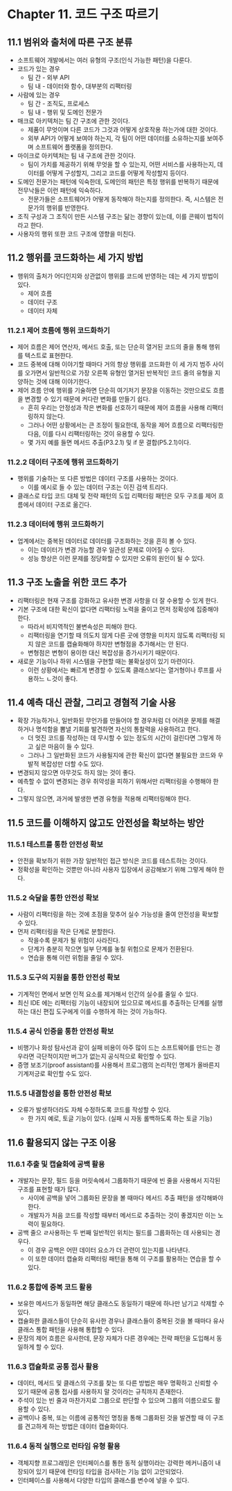 # Chapter 11. 코드 구조 따르기

## 11.1 범위와 출처에 따른 구조 분류
* 소프트웨어 개발에서는 여러 유형의 구조(인식 가능한 패턴)을 다룬다.
* 코드가 있는 경우
  * 팀 간 - 외부 API
  * 팀 내 - 데이터와 함수, 대부분의 리팩터링
* 사람에 있는 경우
  * 팀 간 - 조직도, 프로세스
  * 팀 내 - 행위 및 도메인 전문가
* 매크로 아키텍처는 팀 간 구조에 관한 것이다.
  * 제품이 무엇이며 다른 코드가 그것과 어떻게 상호작용 하는가에 대한 것이다.
  * 외부 API가 어떻게 보여야 하는지, 각 팀이 어떤 데이터를 소유하는지를 보여주며 소프트웨어 플랫폼을 정의한다.
* 마이크로 아키텍처는 팀 내 구조에 관한 것이다.
  * 팀이 가치를 제공하기 위해 무엇을 할 수 있는지, 어떤 서비스를 사용하는지, 데이터를 어떻게 구성할지, 그리고 코드를 어떻게 작성할지 등이다.
* 도메인 전문가는 패턴에 익숙한데, 도메인의 패턴은 특정 행위를 반복하기 때문에 전무낙들은 이런 패턴에 익숙하다.
  * 전문가들은 소프트웨어가 어떻게 동작해야 하는지를 정의한다. 즉, 시스템은 전문가의 행위를 반영한다.
* 조직 구성과 그 조직이 만든 시스템 구조는 닮는 경향이 있는데, 이를 콘웨이 법칙이라고 한다.
* 사용자의 행위 또한 코드 구조에 영향을 미친다.

## 11.2 행위를 코드화하는 세 가지 방법
* 행위의 출처가 어디인지와 상관없이 행위를 코드에 반영하는 데는 세 가지 방법이 있다.
  * 제어 흐름
  * 데이터 구조
  * 데이터 자체

### 11.2.1 제어 흐름에 행위 코드화하기
* 제어 흐름은 제어 연산자, 메서드 호출, 또는 단순히 열거된 코드의 줄을 통해 행위를 텍스트로 표현한다.
* 코드 중복에 대해 이야기할 때마다 거의 항상 행위를 코드화한 이 세 가지 범주 사이를 오가면서 일반적으로 가장 오른쪽 유형인 열거된 반복적인 코드 줄의 유형을 지양하는 것에 대해 이야기한다.
* 제어 흐름 안에 행위를 기술하면 단순히 여기저기 문장을 이동하는 것만으로도 흐름을 변경할 수 있기 때문에 커다란 변화를 만들기 쉽다.
  * 흔히 우리는 안정성과 작은 변화를 선호하기 때문에 제어 흐름을 사용해 리팩터링하지 않는다.
  * 그러나 어떤 상황에서는 큰 조정이 필요한데, 동작을 제어 흐름으로 리팩터링한 다음, 이를 다시 리팩터링하는 것이 유용할 수 있다.
  * 몇 가지 예를 들면 메서드 추출(P3.2.1) 및 if 문 결합(P5.2.1)이다.

### 11.2.2 데이터 구조에 행위 코드화하기
* 행위를 기술하는 또 다른 방법은 데이터 구조를 사용하는 것이다.
  * 이를 예시로 들 수 있는 데이터 구조는 이진 검색 트리다.
* 클래스로 타입 코드 대체 및 전략 패턴의 도입 리팩터링 패턴은 모두 구조를 제어 흐름에서 데이터 구조로 옮긴다.

### 11.2.3 데이터에 행위 코드화하기
* 업계에서는 중복된 데이터로 데이터를 구조화하는 것을 흔히 볼 수 있다.
  * 이는 데이터가 변경 가능할 경우 일관성 문제로 이어질 수 있다.
  * 성능 향상은 이런 문제를 정당화할 수 있지만 오류의 원인이 될 수 있다.

## 11.3 구조 노출을 위한 코드 추가
* 리팩터링은 현재 구조를 강화하고 유사한 변경 사항을 더 잘 수용할 수 있게 한다.
* 기본 구조에 대한 확신이 없다면 리팩터링 노력을 줄이고 먼저 정확성에 집중해야 한다.
  * 따라서 비지역적인 불변속성은 피해야 한다.
  * 리팩터링을 연기할 때 의도치 않게 다른 곳에 영향을 미치지 않도록 리팩터링 되지 않은 코드를 캡슐화해야 하지만 변형점을 추가해서는 안 된다.
  * 변형점은 변형이 용이한 대신 복잡성을 증가시키기 때문이다.
* 새로운 기능이나 하위 시스템을 구현할 때는 불확실성이 있기 마련이다.
  * 이런 상황에서는 빠르게 변경할 수 있도록 클래스보다는 열거형이나 루프를 사용하느 ㄴ것이 좋다.

## 11.4 예측 대신 관찰, 그리고 경혐적 기술 사용
* 확장 가능하거나, 일반화된 무언가를 만들어야 할 경우처럼 더 어려운 문제를 해결하거나 명석함을 뽐낼 기회를 발견하면 자신의 통찰력을 사용하려고 한다.
  * 더 멋진 코드를 작성하는 데 무시할 수 있는 정도의 시간이 걸린다면 그렇게 하고 싶은 마음이 들 수 있다.
  * 그러나 그 일반화된 코드가 사용될지에 관한 확신이 없다면 불필요한 코드와 우발적 복잡성만 더할 수도 있다.
* 변경되지 않으면 아무것도 하지 않는 것이 좋다.
* 예측할 수 없이 변경되는 경우 취약성을 피하기 위해서만 리팩터링을 수행해야 한다.
* 그렇지 않으면, 과거에 발생한 변경 유형을 적용해 리팩터링해야 한다.

## 11.5 코드를 이해하지 않고도 안전성을 확보하는 방안
### 11.5.1 테스트를 통한 안전성 확보
* 안전을 확보하기 위한 가장 일반적인 접근 방식은 코드를 테스트하는 것이다.
* 정확성을 확인하는 것뿐만 아니라 사용자 입장에서 공감해보기 위해 그렇게 해야 한다.

### 11.5.2 숙달을 통한 안전성 확보
* 사람이 리팩터링을 하는 것에 초점을 맞추어 실수 가능성을 줄여 안전성을 확보할 수 있다.
* 먼저 리팩터링을 작은 단계로 분할한다.
  * 작을수록 문제가 될 위험이 사라진다.
  * 단계가 충분히 작으면 일부 단계를 놓칠 위험으로 문제가 전환된다.
  * 연습을 통해 이런 위험을 줄일 수 있다.

### 11.5.3 도구의 지원을 통한 안전성 확보
* 기계적인 면에서 보면 인적 요소를 제거해서 인간의 실수를 줄일 수 있다.
* 최신 IDE 에는 리팩터링 기능이 내장되어 있으므로 메서드를 추출하는 단계를 실행하는 대신 편집 도구에게 이를 수행하게 하는 것이 가능하다.

### 11.5.4 공식 인증을 통한 안전성 확보
* 비행기나 화성 탐사선과 같이 실패 비용이 아주 많이 드는 소프트웨어를 만드는 경우라면 극단적이지만 버그가 없는지 공식적으로 확인할 수 있다.
* 증명 보조기(proof assistant)를 사용해서 프로그램의 논리적인 명제가 올바른지 기계저긍로 확인할 수도 있다.

### 11.5.5 내결함성을 통한 안전성 확보
* 오류가 발생하더라도 자체 수정하도록 코드를 작성할 수 있다.
  * 한 가지 예로, 토글 기능이 있다. (실패 시 자동 롤백하도록 하는 토글 기능)

## 11.6 활용되지 않는 구조 이용
### 11.6.1 추출 및 캡슐화에 공백 활용
* 개발자는 문장, 필드 등을 머릿속에서 그룹화하기 때문에 빈 줄을 사용해서 지각된 구조를 표현할 때가 많다.
  * 사이에 공백을 넣어 그룹화된 문장을 볼 때마다 메서드 추출 패턴을 생각해봐야 한다.
  * 개발자가 처음 코드를 작성할 때부터 메서드로 추출하는 것이 좋겠지만 이는 노력이 필요하다.
* 공백 줄으 ㄹ사용하는 두 번째 일반적인 위치는 필드를 그룹화하는 데 사용되는 경우다.
  * 이 경우 공백은 어떤 데이터 요소가 더 관련이 있는지를 나타낸다.
  * 이 또한 데이터 캡슐화 리팩터링 패턴을 통해 이 구조를 활용하는 연습을 할 수 있다.

### 11.6.2 통합에 중복 코드 활용
* 보유한 메서드가 동일하면 해당 클래스도 동일하기 때문에 하나만 남기고 삭제할 수 있다.
* 캡슐화한 클래스들이 단순히 유사한 경우나 클래스들이 중복된 것을 볼 때마다 유사 클래스 통합 패턴을 사용해 통합할 수 있다.
* 문장의 제어 흐름은 유사한데, 문장 자체가 다른 경우에는 전략 패턴을 도입해서 동일하게 할 수 있다.

### 11.6.3 캡슐화로 공통 접사 활용
* 데이터, 메서드 및 클래스의 구조를 찾는 또 다른 방법은 매우 명확하고 신뢰할 수 있기 때문에 공통 접사를 사용하지 말 것이라는 규칙까지 존재한다.
* 주석이 있는 빈 줄과 마찬가지로 그룹으로 판단할 수 있으며 그룹의 이름으로도 활용할 수 있다.
* 공백이나 중복, 또는 이름에 공통적인 명칭을 통해 그룹화된 것을 발견할 때 이 구조를 견고하게 하는 방법은 데이터 캡슐화이다.

### 11.6.4 동적 실행으로 런타임 유형 활용
* 객체지향 프로그래밍은 인터페이스를 통한 동적 실행이라는 강력한 메커니즘이 내장되어 있기 때문에 런타임 타입을 검사하는 기능 없이 고안되었다.
* 인터페이스를 사용해서 다양한 타입의 클래스를 변수에 넣을 수 있다.
